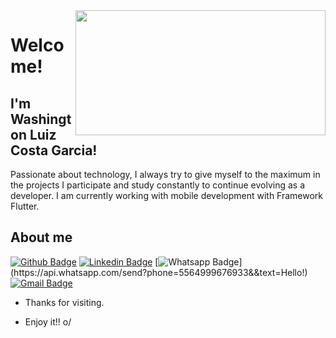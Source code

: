<img align="right" width="400" height="200" src="https://firebasestorage.googleapis.com/v0/b/dashatar-dev.appspot.com/o/dashatars%2FRGFzaGF0YXJfRGV2ZWxvcGVyX092ZXJJdF9jb2xvcl9TX1BBQV9zaGFkb3c=.png?alt=media">

# Welcome!

## I'm Washington Luiz Costa Garcia!

Passionate about technology, I always try to give myself to the maximum in the projects I participate and study constantly to continue evolving as a developer. I am currently working with mobile development with Framework Flutter. 

## About me 
[![Github Badge](https://img.shields.io/badge/-Github-000?style=flat-square&logo=Github&logoColor=white&link=https://github.com/WashingtonlGarcia)](https://github.com/WashingtonlGarcia)
[![Linkedin Badge](https://img.shields.io/badge/-LinkedIn-blue?style=flat-square&logo=Linkedin&logoColor=white&link=https://www.linkedin.com/in/washington-garcia/)](https://www.linkedin.com/in/washington-garcia/)
[![Whatsapp Badge](https://img.shields.io/badge/-Whatsapp-4CA143?style=flat-square&labelColor=4CA143&logo=whatsapp&logoColor=white&link=https://api.whatsapp.com/send?phone=5564999676933&&text=Hello!)](https://api.whatsapp.com/send?phone=5564999676933&&text=Hello!)
[![Gmail Badge](https://img.shields.io/badge/-Gmail-c14438?style=flat-square&logo=Gmail&logoColor=white&link=mailto:washingtonlgarcia@gmail.com)](mailto:washingtonlgarcia@gmail.com)

- Thanks for visiting. 
 
- Enjoy it!! o/
